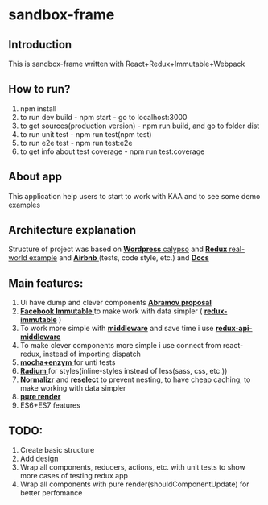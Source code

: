 # sandbox-frame


## Introduction

This is sandbox-frame written with React+Redux+Immutable+Webpack

## How to run?
1) npm install
2) to run dev build - npm start - go to localhost:3000
3) to get sources(production version) - npm run build, and go to folder dist
4) to run unit test - npm run test(npm test)
5) to run e2e test - npm run test:e2e
6) to get info about test coverage - npm run test:coverage

## About app
This application help users to start to work with KAA and to see some demo examples

## Architecture explanation

Structure of project was based on [**Wordpress** calypso](https://github.com/Automattic/wp-calypso) and [**Redux** real-world example](https://github.com/reactjs/redux/tree/master/examples/real-world) and [**Airbnb** ](https://github.com/airbnb/javascript)(tests, code style, etc.) and [**Docs**](http://redux.js.org/docs/introduction/index.html)

## Main features:
1. Ui have dump and clever components  [**Abramov proposal** ](https://medium.com/@dan_abramov/smart-and-dumb-components-7ca2f9a7c7d0#.jtuebwtpr)
2. [**Facebook Immutable** ](https://facebook.github.io/immutable-js/) to make work with data simpler ( [**redux-immutable**](https://github.com/indexiatech/redux-immutablejs) )
3. To work more simple with  [**middleware**](http://redux.js.org/docs/advanced/Middleware.html) and save time i use [**redux-api-middleware**](https://www.npmjs.com/package/redux-api-middleware)
4. To make clever components more simple i use connect from react-redux, instead of importing dispatch
5. [**mocha+enzym** ](https://github.com/airbnb/enzyme) for unti tests
6. [**Radium** ](https://github.com/FormidableLabs/radium) for styles(inline-styles instead of less(sass, css, etc.))
7. [**Normalizr** ](https://github.com/paularmstrong/normalizr) and [**reselect** ](https://github.com/reactjs/reselect) to prevent nesting, to have cheap caching, to make working with data simpler
8. [**pure render** ](https://www.npmjs.com/package/pure-render-decorator)
9. ES6+ES7 features

## TODO:
1. Create basic structure
2. Add design
3. Wrap all components, reducers, actions, etc. with unit tests to show more cases of testing redux app
4. Wrap all components with pure render(shouldComponentUpdate) for better perfomance
